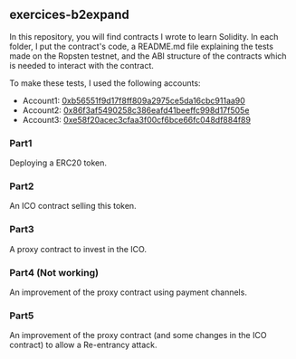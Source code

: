 ## exercices-b2expand

In this repository, you will find contracts I wrote to learn Solidity. In each folder, I put the contract's code, a README.md file explaining the tests made on the Ropsten testnet, and the ABI structure of the contracts which is needed to interact with the contract.

To make these tests, I used the following accounts:

* Account1: [0xb56551f9d17f8ff809a2975ce5da16cbc911aa90](https://ropsten.etherscan.io/address/0xb56551f9d17f8ff809a2975ce5da16cbc911aa90)
* Account2: [0x86f3af5490258c386eafd41beeffc998d17f505e](https://ropsten.etherscan.io/address/0x86f3af5490258c386eafd41beeffc998d17f505e)
* Account3: [0xe58f20acec3cfaa3f00cf6bce66fc048df884f89](https://ropsten.etherscan.io/address/0xe58f20acec3cfaa3f00cf6bce66fc048df884f89)

###  Part1
Deploying a ERC20 token.
	
###  Part2
An ICO contract selling this token.

###  Part3
A proxy contract to invest in the ICO.

###  Part4 (Not working)
An improvement of the proxy contract using payment channels.

###  Part5
An improvement of the proxy contract (and some changes in the ICO contract) to allow a Re-entrancy attack.
